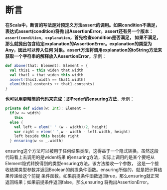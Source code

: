 断言
===================================================================================
**在Scala中，断言的写法是对预定义方法assert的调用。如果condition不满足，表达式assert(condition)将抛
出AssertionError。assert还有另一个版本：`assert(condition, explanation`，首先检查condition是否满足，
如果不满足，那么就抛出包含给定explanation的AssertionError。explanation的类型为Any，因此可以传入任何
对象。assert方法将调用explanation的toString方法来获取一个字符串的解释放入AssertionError**。示例：
```scala
def above(that: Element): Element = {
  val this1 = this widen that.width 
  val that1 = that widen this.width 
  assert(this1.width == that1.width)
  elem(this1.contents ++ that1.contents)
}
```
**也可以用更精简的代码来完成：即Predef的ensuring方法**，示例：
```scala
private def widen(w: Int): Element =
  if(w <= width) 
    this 
  else {
    val left = elem(' ' (w - width)/2, height)
    var right = elem(' ',w - width - left.width, height)
    left beside this beside right
  } ensuring(w <= _.width)
```
ensuring这个方法可以被用于任何结果类型，这得益于一个隐式转换。虽然这段代码看上去调用的是widen结果
的ensuring方法，实际上调用的是某个要吧从Element隐式转换得到的类型ensuring方法。该方法接收一个参数，
这是一个接收结果类型参数并返回Boolean的前提条件函数。ensuring所做的，就是把计算结果传递给这个前提
条件函数。如果前提条件函数返回true，那么ensuring就正常返回结果；如果前提条件返回false，那么ensuring
将抛出AssertionError。

